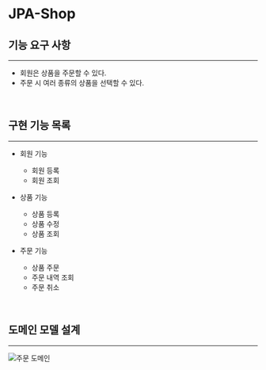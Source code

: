 # JPA-Shop


## 기능 요구 사항

---
- 회원은 상품을 주문할 수 있다.
- 주문 시 여러 종류의 상품을 선택할 수 있다.


<br>

## 구현 기능 목록

---
- 회원 기능
    - 회원 등록
    - 회원 조회

- 상품 기능
    - 상품 등록
    - 상품 수정
    - 상품 조회

- 주문 기능
    - 상품 주문
    - 주문 내역 조회
    - 주문 취소


<br>

## 도메인 모델 설계

---
![주문 도메인](./image/domain.png)


   

